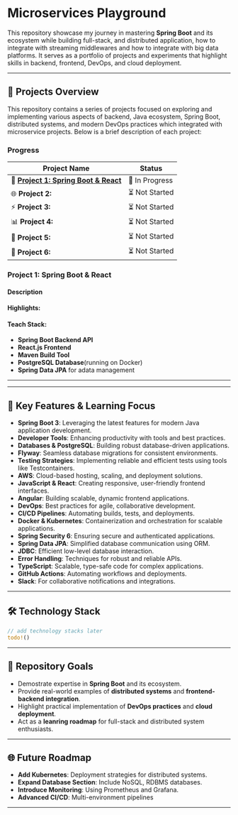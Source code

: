 # Microservices Playground 

This repository showcase my journey in mastering **Spring Boot** and its ecosystem while building full-stack, and distributed application, how to integrate with streaming middlewares and how to integrate with big data platforms. It serves as a portfolio of projects and experiments that highlight skills in backend, frontend, DevOps, and cloud deployment. 

---
## 📂 Projects Overview 

This repository contains a series of projects focused on exploring and implementing various aspects of backend, Java ecosystem, Spring Boot, distributed systems, and modern DevOps practices which integrated with microservice projects. 
Below is a brief description of each project: 

### Progress 
| Project Name                                                          | Status        |
| --------------------------------------------------------------------- | ------------- |
| 🚀 **[Project 1: Spring Boot & React](./springboot-react-fullstack/)** | 🔄 In Progress |
| 🌐 **Project 2:**                                                      | ⏳ Not Started |
| ⚡ **Project 3:**                                                      | ⏳ Not Started |
| 📊 **Project 4:**                                                      | ⏳ Not Started |
| 🔄 **Project 5:**                                                      | ⏳ Not Started |
| 🔐 **Project 6:**                                                      | ⏳ Not Started |

### Project 1: Spring Boot & React 

#### Description 
#### Highlights: 
#### Teach Stack: 
- **Spring Boot Backend API**
- **React.js Frontend**
- **Maven Build Tool**
- **PostgreSQL Database**(running on Docker)
- **Spring Data JPA** for adata management

--- 

---

## 🌟 Key Features & Learning Focus
- **Spring Boot 3**: Leveraging the latest features for modern Java application development.
- **Developer Tools**: Enhancing productivity with tools and best practices.
- **Databases & PostgreSQL**: Building robust database-driven applications.
- **Flyway**: Seamless database migrations for consistent environments.
- **Testing Strategies**: Implementing reliable and efficient tests using tools like Testcontainers.
- **AWS**: Cloud-based hosting, scaling, and deployment solutions.
- **JavaScript & React**: Creating responsive, user-friendly frontend interfaces.
- **Angular**: Building scalable, dynamic frontend applications.
- **DevOps**: Best practices for agile, collaborative development.
- **CI/CD Pipelines**: Automating builds, tests, and deployments.
- **Docker & Kubernetes**: Containerization and orchestration for scalable applications.
- **Spring Security 6**: Ensuring secure and authenticated applications.
- **Spring Data JPA**: Simplified database communication using ORM.
- **JDBC**: Efficient low-level database interaction.
- **Error Handling**: Techniques for robust and reliable APIs.
- **TypeScript**: Scalable, type-safe code for complex applications.
- **GitHub Actions**: Automating workflows and deployments.
- **Slack**: For collaborative notifications and integrations.
--- 

## 🛠️ Technology Stack
```rust 
// add technology stacks later 
todo!()
```

--- 

## 🧭 Repository Goals
- Demostrate expertise in **Spring Boot** and its ecosystem.
- Provide real-world examples of **distributed systems** and **frontend-backend integration**.
- Highlight practical implementation of **DevOps practices** and **cloud deployment**.
- Act as a **leanring roadmap** for full-stack and distributed system enthusiasts. 

--- 

## 🌐 Future Roadmap
- **Add Kubernetes**: Deployment strategies for distributed systems. 
- **Expand Database Section**: Include NoSQL, RDBMS databases.
- **Introduce Monitoring**: Using Prometheus and Grafana. 
- **Advanced CI/CD**: Multi-environment pipelines 

--- 
